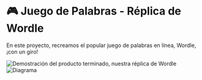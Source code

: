 # 🎮 Juego de Palabras - Réplica de Wordle

En este proyecto, recreamos el popular juego de palabras en línea, Wordle, ¡con un giro!

![Demostración del producto terminado, nuestra réplica de Wordle](https://i.ibb.co/BKkX3v3/wordle.png)
![Diagrama](https://i.ibb.co/XCfh3pz/Sin-t-tulo-2024-02-23-1657.png)
